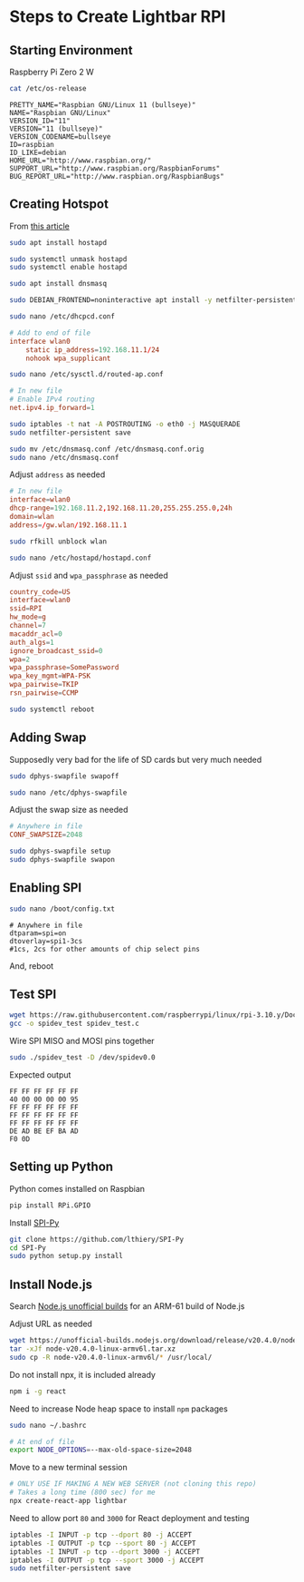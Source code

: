 # Steps to Create Lightbar RPI
## Starting Environment
Raspberry Pi Zero 2 W
```bash
cat /etc/os-release
```
```
PRETTY_NAME="Raspbian GNU/Linux 11 (bullseye)"
NAME="Raspbian GNU/Linux"
VERSION_ID="11"
VERSION="11 (bullseye)"
VERSION_CODENAME=bullseye
ID=raspbian
ID_LIKE=debian
HOME_URL="http://www.raspbian.org/"
SUPPORT_URL="http://www.raspbian.org/RaspbianForums"
BUG_REPORT_URL="http://www.raspbian.org/RaspbianBugs"
```

## Creating Hotspot
From [this article](https://www.stevemurch.com/setting-up-a-raspberry-pi-for-ad-hoc-networking-tech-note/2022/12)
```bash
sudo apt install hostapd

sudo systemctl unmask hostapd
sudo systemctl enable hostapd

sudo apt install dnsmasq

sudo DEBIAN_FRONTEND=noninteractive apt install -y netfilter-persistent iptables-persistent
```
```bash
sudo nano /etc/dhcpcd.conf
```
```conf
# Add to end of file
interface wlan0
    static ip_address=192.168.11.1/24
    nohook wpa_supplicant
```
```bash
sudo nano /etc/sysctl.d/routed-ap.conf
```
```conf
# In new file
# Enable IPv4 routing
net.ipv4.ip_forward=1
```
```bash
sudo iptables -t nat -A POSTROUTING -o eth0 -j MASQUERADE
sudo netfilter-persistent save
```
```bash
sudo mv /etc/dnsmasq.conf /etc/dnsmasq.conf.orig
sudo nano /etc/dnsmasq.conf
```
Adjust `address` as needed
```conf
# In new file
interface=wlan0
dhcp-range=192.168.11.2,192.168.11.20,255.255.255.0,24h
domain=wlan
address=/gw.wlan/192.168.11.1
```
```bash
sudo rfkill unblock wlan
```
```bash
sudo nano /etc/hostapd/hostapd.conf
```
Adjust `ssid` and `wpa_passphrase` as needed
```conf
country_code=US
interface=wlan0
ssid=RPI
hw_mode=g
channel=7
macaddr_acl=0
auth_algs=1
ignore_broadcast_ssid=0
wpa=2
wpa_passphrase=SomePassword
wpa_key_mgmt=WPA-PSK
wpa_pairwise=TKIP
rsn_pairwise=CCMP
```
```bash
sudo systemctl reboot
```
## Adding Swap
Supposedly very bad for the life of SD cards but very much needed
```bash
sudo dphys-swapfile swapoff
```
```bash
sudo nano /etc/dphys-swapfile
```
Adjust the swap size as needed
```conf
# Anywhere in file
CONF_SWAPSIZE=2048
```
```bash
sudo dphys-swapfile setup
sudo dphys-swapfile swapon
```

## Enabling SPI
```bash
sudo nano /boot/config.txt
```
```
# Anywhere in file
dtparam=spi=on
dtoverlay=spi1-3cs
#1cs, 2cs for other amounts of chip select pins
```
And, reboot
## Test SPI
```bash
wget https://raw.githubusercontent.com/raspberrypi/linux/rpi-3.10.y/Documentation/spi/spidev_test.c
gcc -o spidev_test spidev_test.c
```
Wire SPI MISO and MOSI pins together
```bash
sudo ./spidev_test -D /dev/spidev0.0
```
Expected output
```
FF FF FF FF FF FF
40 00 00 00 00 95
FF FF FF FF FF FF
FF FF FF FF FF FF
FF FF FF FF FF FF
DE AD BE EF BA AD
F0 0D
```
## Setting up Python
Python comes installed on Raspbian
```bash
pip install RPi.GPIO
```
Install [SPI-Py](https://github.com/lthiery/SPI-Py)
```bash
git clone https://github.com/lthiery/SPI-Py
cd SPI-Py
sudo python setup.py install
```
## Install Node.js
Search [Node.js unofficial builds](https://unofficial-builds.nodejs.org/download/release/) for an ARM-61 build of Node.js

Adjust URL as needed
```bash
wget https://unofficial-builds.nodejs.org/download/release/v20.4.0/node-v20.4.0-linux-armv6l.tar.xz
tar -xJf node-v20.4.0-linux-armv6l.tar.xz
sudo cp -R node-v20.4.0-linux-armv6l/* /usr/local/
```
Do not install npx, it is included already
```bash
npm i -g react
```
Need to increase Node heap space to install `npm` packages
```bash
sudo nano ~/.bashrc
```
```bash
# At end of file
export NODE_OPTIONS=--max-old-space-size=2048
```
Move to a new terminal session
```bash
# ONLY USE IF MAKING A NEW WEB SERVER (not cloning this repo)
# Takes a long time (800 sec) for me
npx create-react-app lightbar
```
Need to allow port `80` and `3000` for React deployment and testing
```bash
iptables -I INPUT -p tcp --dport 80 -j ACCEPT
iptables -I OUTPUT -p tcp --sport 80 -j ACCEPT
iptables -I INPUT -p tcp --dport 3000 -j ACCEPT
iptables -I OUTPUT -p tcp --sport 3000 -j ACCEPT
sudo netfilter-persistent save
```
